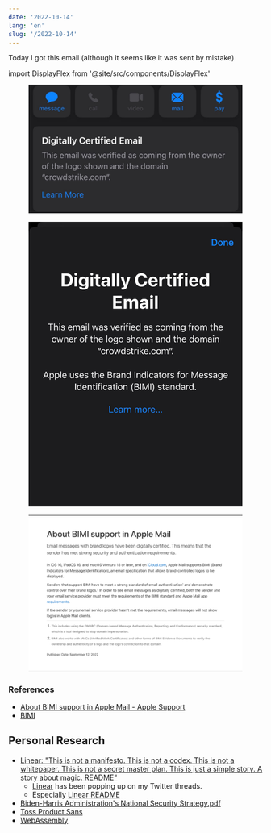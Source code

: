 ```yaml
---
date: '2022-10-14'
lang: 'en'
slug: '/2022-10-14'
---
```


Today I got this email (although it seems like it was sent by mistake)

import DisplayFlex from '@site/src/components/DisplayFlex'

<DisplayFlex>


<figure>

![0335E4.jpeg](./../.././docs/assets/0335E4.jpeg)


</figure>

<figure>

![703487.jpeg](./../.././docs/assets/703487.jpeg)


</figure>

</DisplayFlex>


<figure>

![D8D74F.png](./../.././docs/assets/D8D74F.png)


</figure>

### References

- [About BIMI support in Apple Mail - Apple Support](https://support.apple.com/en-us/HT213155)
- [BIMI](./../.././docs/pages/BIMI.md)

## Personal Research

- [Linear: "This is not a manifesto. This is not a codex. This is not a whitepaper. This is not a secret master plan. This is just a simple story. A story about magic. README"](https://twitter.com/linear/status/1504485344355381254)
  - [Linear](./../.././docs/pages/Linear.md) has been popping up on my Twitter threads.
  - Especially [Linear README](./../.././docs/pages/Linear%20README.md)
- [Biden-Harris Administration's National Security Strategy.pdf](https://www.whitehouse.gov/wp-content/uploads/2022/10/Biden-Harris-Administrations-National-Security-Strategy-10.2022.pdf)
- [Toss Product Sans](./../.././docs/pages/Toss%20Product%20Sans.md)
- [WebAssembly](./../.././docs/pages/WebAssembly.md)

<head>
  <html lang="en-US"/>
</head>
